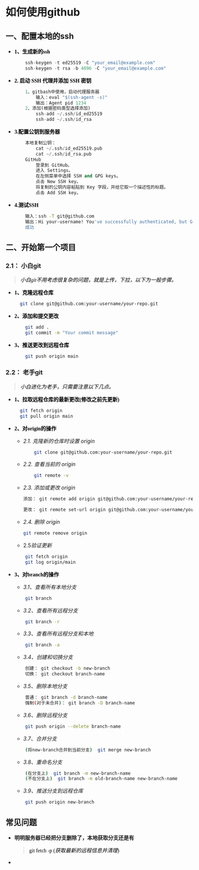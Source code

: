 
<style>
p {
  color: black;
  font-family: "Microsoft YaHei";
}
</style>
# 如何使用github

## 一、配置本地的ssh
+ **1、生成新的ssh**
  
    ```c
        ssh-keygen -t ed25519 -C "your_email@example.com"
        ssh-keygen -t rsa -b 4096 -C "your_email@example.com"
    ```
+ **2. 启动 SSH 代理并添加 SSH 密钥**
  
    ``` python
        1、gitbash中使用，启动代理服务器
            输入：eval "$(ssh-agent -s)"
            输出：Agent pid 1234
        2、添加(根据密码类型选择添加)
            ssh-add ~/.ssh/id_ed25519
            ssh-add ~/.ssh/id_rsa    
    ```
+ **3.配置公钥到服务器**
    ```python 
        本地复制公钥：
            cat ~/.ssh/id_ed25519.pub
            cat ~/.ssh/id_rsa.pub
        GitHub
            登录到 GitHub。
            进入 Settings。
            在左侧菜单中选择 SSH and GPG keys。
            点击 New SSH key。
            将复制的公钥内容粘贴到 Key 字段，并给它取一个描述性的标题。
            点击 Add SSH key。
    ```
+ **4.测试SSH**
    ```bash 
        输入：ssh -T git@github.com
        输出：Hi your-username! You've successfully authenticated, but GitHub does not provide shell access.
        成功


    ```
## 二、开始第一个项目
### 2.1：  小白git
>*小白git不用考虑很复杂的问题，就是上传，下拉，以下为一般步骤。*
+ **1、克隆远程仓库**
  ```bash
    git clone git@github.com:your-username/your-repo.git
  ```
+ **2、添加和提交更改**
  
    ```bash
        git add .
        git commit -m "Your commit message"
    ```
+ **3、推送更改到远程仓库**
    ```bash
        git push origin main
    ```
### 2.2： 老手git
>*小白进化为老手，只需要注意以下几点。*
+ **1、拉取远程仓库的最新更改(修改之前先更新)**
  ```bash
    git fetch origin
    git pull origin main
    ```

+ **2、对origin的操作**
  + *2.1. 克隆新的仓库时设置 origin*
    ```bash
        git clone git@github.com:your-username/your-repo.git
    ```
  + *2.2. 查看当前的 origin*
    ```bash
        git remote -v
    ```
  + *2.3. 添加或更改 origin*
    ```bash
    添加： git remote add origin git@github.com:your-username/your-repo.git

    更改： git remote set-url origin git@github.com:your-username/your-repo.git
    ```
  + *2.4. 删除 origin*
    ```bash
    git remote remove origin
    ```
  + 2.5*验证更新*
  ```bash
      git fetch origin
      git log origin/main
  ```
+ **3、对branch的操作**
    + *3.1、查看所有本地分支*
    ```bash
        git branch
    ```
    + *3.2、查看所有远程分支*
    ```bash
        git branch -r
    ```
    + *3.3、查看所有远程分支和本地*
    ```bash
        git branch -a
    ```
    
    + *3.4、创建和切换分支*
    ```bash
        创建： git checkout -b new-branch
        切换： git checkout branch-name
    ```
    + *3.5、删除本地分支*
    ```bash
        普通： git branch -d branch-name
        强制(对于未合并)： git branch -D branch-name
    ```
    + *3.6、删除远程分支*
    ```bash
        git push origin --delete branch-name
    ```

    + *3.7、合并分支*
    ```bash
        (将new-branch合并到当前分支)  git merge new-branch
    ```


    + *3.8、重命名分支*
    ```bash
        (在分支上)  git branch -m new-branch-name
        (不在分支上)  git branch -m old-branch-name new-branch-name

    ```
    + *3.9、推送分支到远程仓库*
    ```bash
        git push origin new-branch
     ```
    

## 常见问题
+ **明明服务器已经把分支删除了，本地获取分支还是有**
  > git fetch -p     (*获取最新的远程信息并清理*)
+ 
